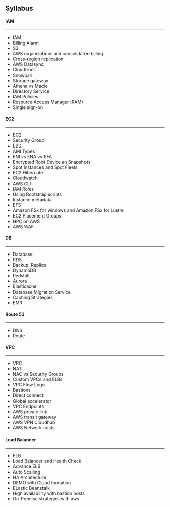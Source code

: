 ## Syllabus

#### IAM
----------------
* IAM
* Billing Alarm
* S3
* AWS organizations and consolidated billing
* Cross-region replication
* AWS Datasync
* Cloudfront
* Snowball
* Storage gateway
* Athena vs Macie
* Directory Service
* IAM Policies
* Resource Access Manager (RAM)
* Single sign-on

#### EC2
----------------
* EC2
* Security Group
* EBS
* AMI Types
* ENI vs ENA vs EFA
* Encrypted Root Device an Snapshots
* Spot Instances and Spot Fleets
* EC2 Hibernate
* Cloudwatch
* AWS CLI
* IAM Roles
* Using Bootstrap scripts
* Instance metadata
* EFS
* Amazon FSx for windows and Amazon FSx for Lustre
* EC2 Placement Groups
* HPC on AWS
* AWS WAF

#### DB
------------------
* Database
* RDS
* Backup, Replica
* DynamoDB
* Redshift
* Aurora
* Elasticache
* Database Migration Service
* Caching Strategies
* EMR

#### Route 53
----------------
* DNS
* Route

#### VPC
-----------------
* VPC
* NAT 
* NAC vs Security Groups
* Custom VPCs and ELBs
* VPC Flow Logs
* Bastions
* Direct connect
* Global accelerator
* VPC Endpoints
* AWS private link
* AWS transit gateway
* AWS VPN Cloudhub
* AWS Network costs

#### Load Balancer
-------------------
* ELB
* Load Balancer and Health Check
* Advance ELB
* Auto Scalling
* HA Architecture
* DEMO with Cloud formation
* ELastic Beanstalk
* High availability with bastion hosts
* On-Premise strategies with aws 